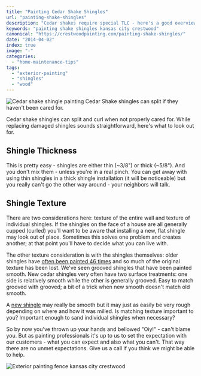 ```yaml
---
title: "Painting Cedar Shake Shingles"
url: "painting-shake-shingles"
description: "Cedar shakes require special TLC - here's a good overview."
keywords: "painting shake shingles kansas city crestwood"
canonical: "https://crestwoodpainting.com/painting-shake-shingles/"
date: "2014-04-02"
index: true
image: "-"
categories:
  - "home-maintenance-tips"
tags:
  - "exterior-painting"
  - "shingles"
  - "wood"
---
```

![Cedar shake shingle painting](/images/shake-shingles.webp) Cedar Shake shingles can split if they haven't been cared for.

Cedar shake shingles can split and curl when not properly cared for. While replacing damaged shingles sounds straightforward, here's what to look out for.

## Shingle Thickness

This is pretty easy - shingles are either thin (~3/8") or thick (~5/8"). And you don't mix them - unless you're in a real pinch. You can get away with using thin shingles in a thick shingle installation (it will be noticeable) but you really can't go the other way around - your neighbors will talk.

## Shingle Texture

There are two considerations here: texture of the entire wall and texture of individual shingles. If the shingles on the face of a house are all generally cupped (curled) you'll want to be aware that installing a new, flat shingle may look out of place. Sometimes this solves one problem and creates another; at that point you'll have to decide what you can live with.

The other texture consideration is with the shingles themselves: older shingles have [often been painted 46 times](/exterior-painting-kansas-city/) and so much of the original texture has been lost. We've seen grooved shingles that have been painted smooth. New cedar shingles very often have two surface treatments: one side is relatively smooth while the other is generally grooved. Easy to match grooved with grooved; a bit of a trick when new smooth doesn't match old smooth.

A [new shingle](/exterior-paint-new-homes/) may really be smooth but it may just as easily be very rough depending on where and how it was milled. Is matching texture important to you? Important enough to sand individual shingles when necessary?

So by now you've thrown up your hands and bellowed "Oiy!" - can't blame you. But as painting professionals it's up to us to set the expectation with our customers - what you can expect and also what you can't. That way there are no unmet expectations. Give us a call if you think we might be able to help.

![Exterior painting fence kansas city crestwood](/images/r18-2-ruben.webp)
